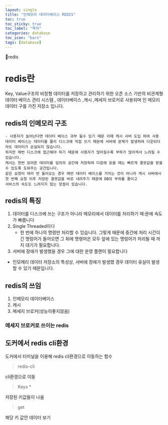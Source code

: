 ```yaml
---
layout: single
title: "인메모리 데이터베이스 REDIS"
toc: true
toc_sticky: true
toc_label: "목차"
categories: database
toc_icon: "bars"
tags: [database]
---
```


📘redis

# redis란
Key, Value구조의 비정형 데이터를 저장하고 관리하기 위한 오픈 소스 기반의 비관계형 데이터 베이스 관리 시스템 ,
데이터베이스 ,캐시 ,메세지 브로커로 사용되며 인 메모리 데이터 구를 가진 저장소 입니다.

## redis의 인메모리 구조
    - 사용자가 늘어난다면 데이터 베이스 과부 될수 있기 때문 이때 캐시 서버 도입 하여 사용 
    데이터 베이스는 데이터를 물리 디스크에 직접 쓰기 때문에 서버에 문제가 발생하여 다운되더라도 데이터가 손실되지 않습니다.
    하지만 매번 디스크에 접근해야 하기 때문에 사용자가 많아질수록 부하가 많아져서 느려질 수 있습니다.
    캐시는 한번 읽어온 데이터를 임의의 공간에 저장하여 다음에 읽을 때는 빠르게 결괏값을 받을 수 있도록 도와주는 공간입니다.
    같은 요청이 여러 번 들어오는 경우 매번 데이터 베이스를 거치는 것이 아니라 캐시 서버에서 첫 번째 요청 이후 저장된 결괏값을 바로 내려주기 때문에 DB의 부하를 줄이고
    서비스의 속도도 느려지지 않는 장점이 있습니다.

## redis의 특징 
1. 데이터를 디스크에 쓰는 구조가 아니라 메모리에서 데이터를 처리하기 때:문에 속도가 빠릅니다
2. Single Threaded이다
   - 한 번에 하나의 명령만 처리할 수 있습니다. 그렇게 때문에 중간에 처리 시간이 긴 명렁어가 들어오면 그 뒤에 명령어은 모두 앞에 있는 명렁어가 처리될 때 까지
     대기가 필요합니다.
3. 서버에 장애가 발생했을 경우 그에 대한 운영 플랜이 필요합니다
  - 인모메리 데이터 저장소의 특성상, 서버에 장애가 발생했 경우 데이터 유실이 발생할 수 있기 때문입니다.

## redis의 쓰임
1. 인메모리 데이터베이스
2. 캐시
3. 메세지 브로커(성능이좋지않음)

### 메세지 브로커로 쓰이는 redis

## 도커에서 redis cli환경
도커에서 터미널을 이용해 redis cli환경으로 이동하는 함수 
> redis-cli

cli환경으로 이동

> Keys * 

저장된 키값들이 나옴

> get<Key>

해당 키 값안 데이터 보기

